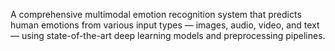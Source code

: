 A comprehensive multimodal emotion recognition system that predicts human emotions from various input types — images, audio, video, and text — using state-of-the-art deep learning models and preprocessing pipelines.
